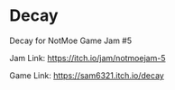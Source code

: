 # Decay

Decay for NotMoe Game Jam #5

Jam Link: https://itch.io/jam/notmoejam-5

Game Link: https://sam6321.itch.io/decay
